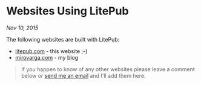# Websites Using LitePub

*Nov 10, 2015*

The following websites are built with LitePub:

- [litepub.com](/) - this website ;-)
- [mirovarga.com](http://www.mirovarga.com) - my blog

> If you happen to know of any other websites please leave a comment below or
[send me an email](mailto:hello@mirovarga.com?subject=Another%20LitePub%20Website)
and I'll add them here.
